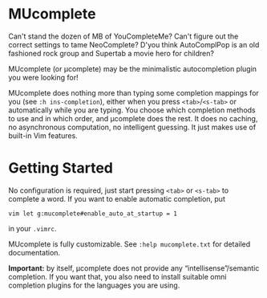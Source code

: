 # MUcomplete

Can't stand the dozen of MB of YouCompleteMe? Can't figure out the
correct settings to tame NeoComplete? D'you think AutoComplPop is an
old fashioned rock group and Supertab a movie hero for children?

MUcomplete (or µcomplete) may be the minimalistic autocompletion
plugin you were looking for!

MUcomplete does nothing more than typing some completion mappings for
you (see `:h ins-completion`), either when you press `<tab>`/`<s-tab>`
or automatically while you are typing. You choose which completion
methods to use and in which order, and µcomplete does the rest. It
does no caching, no asynchronous computation, no intelligent guessing.
It just makes use of built-in Vim features.

# Getting Started

No configuration is required, just start pressing `<tab>` or `<s-tab>`
to complete a word. If you want to enable automatic completion, put

```vim let g:mucomplete#enable_auto_at_startup = 1 ```

in your `.vimrc`.

MUcomplete is fully customizable. See `:help mucomplete.txt` for
detailed documentation.


**Important:** by itself, µcomplete does not provide any
“intellisense”/semantic completion. If you want that, you also need to
install suitable omni completion plugins for the languages you are
using.
